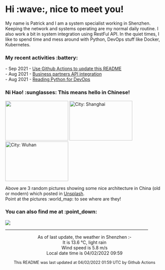 <h1> Hi :wave:, nice to meet you! </h1>

<!-- <img align='right' src="https://media.giphy.com/media/3o6ZsWiPs8bx32YWyY/giphy.gif" width="300" /> -->

<p alight="left">My name is Patrick and I am a system specialist working in Shenzhen. Keeping the network and systems operating are my normal daily routine. I also work a bit in system integration using RestFul API. In the quiet times, I like to spend time and mess around with Python, DevOps stuff like Docker, Kubernetes.</p>
<h3>My recent activities :battery:</h3>
<!-- Activities start -->
- Sep 2021 - <a href='https://docs.github.com/en/actions' target='_blank'>Use Github Actions to update this README</a><br>
- Aug 2021 - <a href='#' target='_blank'>Business partners API integration</a><br>
- Aug 2021 - <a href='https://book.douban.com/subject/34787347/' target='_blank'>Reading Python for DevOps</a><br><!-- Activities end -->

<h3>Ni Hao! :sunglasses: This means hello in Chinese!</h3>
<!-- Picture start -->
<p><img width="200" height="126" src="https://images.unsplash.com/photo-1516259657995-80d1e36154b5?crop=entropy&cs=tinysrgb&fit=max&fm=jpg&ixid=MnwyNjYzMzV8MHwxfHJhbmRvbXx8fHx8fHx8fDE2NDg4NjQ3ODM&ixlib=rb-1.2.1&q=80&w=200" /> <img width="200" height="126" src="https://images.unsplash.com/photo-1563463118675-5a2a61d4fceb?crop=entropy&cs=tinysrgb&fit=max&fm=jpg&ixid=MnwyNjYzMzV8MHwxfHJhbmRvbXx8fHx8fHx8fDE2NDg4NjQ3ODM&ixlib=rb-1.2.1&q=80&w=200" title="City: Shanghai" /> <img width="200" height="126" src="https://images.unsplash.com/photo-1552089569-15461b3da887?crop=entropy&cs=tinysrgb&fit=max&fm=jpg&ixid=MnwyNjYzMzV8MHwxfHJhbmRvbXx8fHx8fHx8fDE2NDg4NjQ3ODM&ixlib=rb-1.2.1&q=80&w=200" title="City: Wuhan" /> </p><!-- Picture end -->
<p>Above are 3 random pictures showing some nice architecture in China (old or modern) which posted in <a href='https://unsplash.com/' target='_blank'>Unsplash</a>.<br>Point at the pictures :world_map: to see where are they!</p>

<h3>You can also find me at :point_down:</h3>
<p><a href="https://www.linkedin.com/in/patrick-law" target="_blank"><img src="https://img.shields.io/badge/linkedin-%230077B5.svg?&style=for-the-badge&logo=linkedin&logoColor=white" /></a>
</P>
<hr size='8' width='90%'>

<!-- Weather start -->
<p align="center">As of last update, the weather in Shenzhen :- <br>
It is 13.6 &#8451;, light rain<br>
Wind speed is 5.8 m/s<br>
Local date time is 04/02/2022 09:59<br></p><!-- Weather end -->
<!-- Updatetime start -->
<p align="center" style="font-size:90%">This README was last updated at 04/02/2022 01:59 UTC by Github Actions</p><!-- Updatetime end -->

